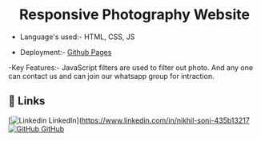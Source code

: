 

<h1 align="center">Responsive Photography Website</h1>


- Language's used:- HTML, CSS, JS

- Deployment:- [Github Pages](https://salvador001.github.io/photoprobes/)

-Key Features:- JavaScript filters are used to filter out photo. And any one can contact us and can join our whatsapp group for intraction. 

## 🔗 Links
[![Linkedin](https://i.stack.imgur.com/gVE0j.png) LinkedIn](https://www.linkedin.com/in/nikhil-soni-435b13217
[![GitHub](https://i.stack.imgur.com/tskMh.png) GitHub](https://github.com/salvador001)








